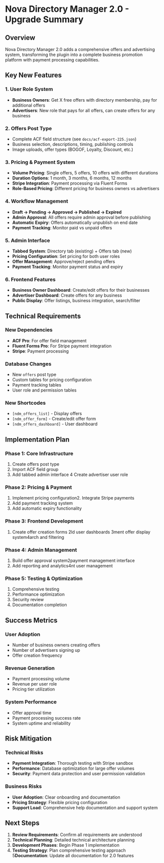 # Nova Directory Manager 2.0 - Upgrade Summary

## Overview

Nova Directory Manager 2.0 adds a comprehensive offers and advertising system, transforming the plugin into a complete business promotion platform with payment processing capabilities.

## Key New Features

### 1. User Role System
- **Business Owners**: Get X free offers with directory membership, pay for additional offers
- **Advertisers**: New role that pays for all offers, can create offers for any business

### 2. Offers Post Type
- Complete ACF field structure (see `docs/acf-export-225.json`)
- Business selection, descriptions, timing, publishing controls
- Image uploads, offer types (BOGOF, Loyalty, Discount, etc.)

### 3. Pricing & Payment System
- **Volume Pricing**: Single offers, 5 offers, 10 offers with different durations
- **Duration Options**: 1 month, 3 months, 6 months, 12 months
- **Stripe Integration**: Payment processing via Fluent Forms
- **Role-Based Pricing**: Different pricing for business owners vs advertisers

### 4. Workflow Management
- **Draft → Pending → Approved → Published → Expired**
- **Admin Approval**: All offers require admin approval before publishing
- **Automatic Expiry**: Offers automatically unpublish on end date
- **Payment Tracking**: Monitor paid vs unpaid offers

### 5. Admin Interface
- **Tabbed System**: Directory tab (existing) + Offers tab (new)
- **Pricing Configuration**: Set pricing for both user roles
- **Offer Management**: Approve/reject pending offers
- **Payment Tracking**: Monitor payment status and expiry

### 6. Frontend Features
- **Business Owner Dashboard**: Create/edit offers for their businesses
- **Advertiser Dashboard**: Create offers for any business
- **Public Display**: Offer listings, business integration, search/filter

## Technical Requirements

### New Dependencies
- **ACF Pro**: For offer field management
- **Fluent Forms Pro**: For Stripe payment integration
- **Stripe**: Payment processing

### Database Changes
- New `offers` post type
- Custom tables for pricing configuration
- Payment tracking tables
- User role and permission tables

### New Shortcodes
- `[ndm_offers_list]` - Display offers
- `[ndm_offer_form]` - Create/edit offer form
- `[ndm_offers_dashboard]` - User dashboard

## Implementation Plan

### Phase 1: Core Infrastructure
1. Create offers post type
2. Import ACF field group
3. Add tabbed admin interface
4 Create advertiser user role

### Phase 2: Pricing & Payment
1. Implement pricing configuration2. Integrate Stripe payments
3. Add payment tracking system
4. Add automatic expiry functionality

### Phase 3: Frontend Development
1. Create offer creation forms
2ld user dashboards
3ment offer display system4arch and filtering

### Phase 4: Admin Management
1. Build offer approval system2payment management interface
3. Add reporting and analytics4nt user management

### Phase 5: Testing & Optimization
1. Comprehensive testing
2. Performance optimization
3. Security review
4. Documentation completion

## Success Metrics

### User Adoption
- Number of business owners creating offers
- Number of advertisers signing up
- Offer creation frequency

### Revenue Generation
- Payment processing volume
- Revenue per user role
- Pricing tier utilization

### System Performance
- Offer approval time
- Payment processing success rate
- System uptime and reliability

## Risk Mitigation

### Technical Risks
- **Payment Integration**: Thorough testing with Stripe sandbox
- **Performance**: Database optimization for large offer volumes
- **Security**: Payment data protection and user permission validation

### Business Risks
- **User Adoption**: Clear onboarding and documentation
- **Pricing Strategy**: Flexible pricing configuration
- **Support Load**: Comprehensive help documentation and support system

## Next Steps

1. **Review Requirements**: Confirm all requirements are understood
2. **Technical Planning**: Detailed technical architecture planning
3. **Development Phases**: Begin Phase 1 implementation
4. **Testing Strategy**: Plan comprehensive testing approach
5**Documentation**: Update all documentation for 2.0 features 